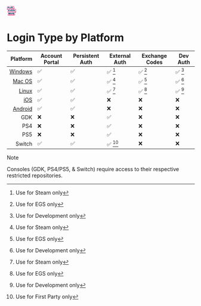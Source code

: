 <a href="/readme.md"><img src="/docs/images/PlayEveryWareLogo.gif" alt="README.md" width="5%"/></a>

# Login Type by Platform

| Platform | Account Portal              | Persistent Auth | External Auth       | Exchange Codes | Dev Auth            |
|--:|-|-|-|-|-|
| [Windows](/docs/login.md) | ✅ | ✅ |  ✅ [^1] | ✅ [^2] | ✅ [^3] |
| [Mac OS](/docs/login.md) | ✅ | ✅ | ✅ [^1] | ✅ [^2] | ✅ [^3] |
| [Linux](/docs/login.md) | ✅ | ✅ | ✅ [^1] | ✅ [^2] | ✅ [^3] |
| [iOS](/docs/login.md) | ✅ | ✅ | ❌ | ❌ | ❌ |
| [Android](/docs/login.md) | ✅ | ✅ |❌ |❌ | ❌ |
| GDK            | ❌       | ❌        | ✅              | ❌       | ❌   |
| PS4            | ❌       | ❌        | ✅              | ❌       | ❌   |
| PS5            | ❌       | ❌        | ✅              | ❌       | ❌   |
| Switch  | ✅         | ✅          | ✅ [^4] | ❌       | ❌   |

> [!NOTE]
> Consoles (GDK, PS4/PS5, & Switch) require access to their respective restricted repositories.

[^1]: Use for Steam only
[^2]: Use for EGS only
[^3]: Use for Development only
[^4]: Use for First Party only